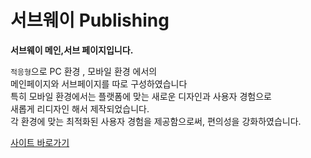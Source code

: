 # 서브웨이 Publishing

**서브웨이 메인,서브 페이지입니다.**

`적응형`으로 PC 환경 , 모바일 환경 에서의 <br>
메인페이지와 서브페이지를 따로 구성하였습니다 <br>
특히 모바일 환경에서는 플랫폼에 맞는 새로운 디자인과 사용자 경험으로 <br>
새롭게 리디자인 해서 제작되었습니다. <br>
각 환경에 맞는 최적화된 사용자 경험을 제공함으로써, 편의성을 강화하였습니다.

<a href='https://inyeob.com/subway/'>사이트 바로가기</a>
